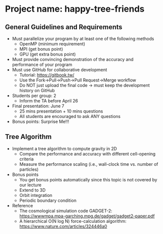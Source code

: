 # Project name: happy-tree-friends
## General Guidelines and Requirements
-  Must parallelize your program by at least one of the following methods
    -  OpenMP (minimum requirement)
    -  MPI (get bonus point)
    -  GPU (get extra bonus point)
-  Must provide convincing demonstration of the accuracy and performance of your program
-  Must use GitHub for collaborative development
    -  Tutorial: https://gitbook.tw/
    -  Use the Fork→Pull→Push→Pull Request→Merge workflow
    -  Do NOT just upload the final code → must keep the development history on GitHub
-  Students per group: 2
    -  Inform the TA before April 26
-  Final presentation: June 7
    -  25 mins presentation + 10 mins questions
    -  All students are encouraged to ask ANY questions
-  Bonus points: Surprise Me!!!
## Tree Algorithm
- Implement a tree algorithm to compute gravity in 2D
  - Compare the performance and accuracy with different cell-opening criteria
  - Measure the performance scaling (i.e., wall-clock time vs. number of particles)
- Bonus points
  - You get bonus points automatically since this topic is not covered by our lecture
  - Extend to 3D
  - Orbit integration
  - Periodic boundary condition
- Reference
  - The cosmological simulation code GADGET-2:
    https://wwwmpa.mpa-garching.mpg.de/gadget/gadget2-paper.pdf
  - A hierarchical O(N log N) force-calculation algorithm:
    https://www.nature.com/articles/324446a0
